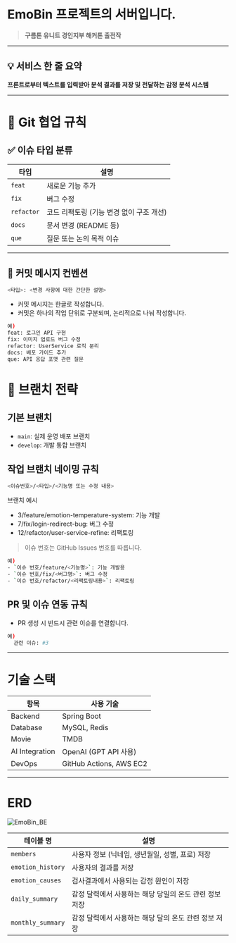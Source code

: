 # EmoBin 프로젝트의 서버입니다.

> **구름톤 유니트 경인지부 해커톤 출전작**

---

## 💡 서비스 한 줄 요약

**프론트로부터 텍스트를 입력받아 분석 결과를 저장 및 전달하는 감정 분석 시스템**

---

# 📘 Git 협업 규칙

## ✅ 이슈 타입 분류

| 타입 | 설명 |
|------|------|
| `feat` | 새로운 기능 추가 |
| `fix` | 버그 수정 |
| `refactor` | 코드 리팩토링 (기능 변경 없이 구조 개선) |
| `docs` | 문서 변경 (README 등) |
| `que` | 질문 또는 논의 목적 이슈 |

---

## 📝 커밋 메시지 컨벤션

```bash
<타입>: <변경 사항에 대한 간단한 설명>
```

- 커밋 메시지는 한글로 작성합니다.
- 커밋은 하나의 작업 단위로 구분되며, 논리적으로 나눠 작성합니다.

```bash
예)
feat: 로그인 API 구현
fix: 이미지 업로드 버그 수정
refactor: UserService 로직 분리
docs: 배포 가이드 추가
que: API 응답 포맷 관련 질문
```
  
# 🌿 브랜치 전략

## 기본 브랜치
- `main`: 실제 운영 배포 브랜치
- `develop`: 개발 통합 브랜치

## 작업 브랜치 네이밍 규칙 

```bash
<이슈번호>/<타입>/<기능명 또는 수정 내용>
```
브랜치 예시
- 3/feature/emotion-temperature-system: 기능 개발
- 7/fix/login-redirect-bug: 버그 수정
- 12/refactor/user-service-refine: 리팩토링

> 이슈 번호는 GitHub Issues 번호를 따릅니다.

```bash
예)
- `이슈 번호/feature/<기능명>`: 기능 개발용
- `이슈 번호/fix/<버그명>`: 버그 수정
- `이슈 번호/refactor/<리팩토링내용>`: 리팩토링
```
## PR 및 이슈 연동 규칙
- PR 생성 시 반드시 관련 이슈를 연결합니다.
```bash
예)
  관련 이슈: #3
```

---
# 기술 스택

| 항목             | 사용 기술                   |
| -------------- | ----------------------- |
| Backend        | Spring Boot             |
| Database       | MySQL, Redis            |
| Movie       | TMDB            |
| AI Integration | OpenAI (GPT API 사용)     |
| DevOps         | GitHub Actions, AWS EC2 |

  
---
# ERD
![EmoBin_BE](https://github.com/user-attachments/assets/693aa782-1ef4-4a04-a88b-f8306ea43514)
 
|  테이블 명 | 설명                |
|---------------------|-------------|
| `members`     | 사용자 정보 (닉네임, 생년월일, 성별, 프로) 저장 |
| `emotion_history`  | 사용자의 결과를 저장     |
| `emotion_causes`    | 검사결과에서 사용되는 감정 원인이 저장      |
| `daily_summary`   | 감정 달력에서 사용하는 해당 당일의 온도 관련 정보 저장         |
| `monthly_summary`   | 감정 달력에서 사용하는 해당 달의 온도 관련 정보 저장         |

